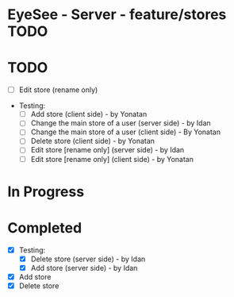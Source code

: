 # EyeSee - Server - feature/stores TODO

# TODO
- [ ] Edit store (rename only)
- Testing:
    - [ ] Add store (client side) - by Yonatan
    - [ ] Change the main store of a user (server side) - by Idan
    - [ ] Change the main store of a user (client side) - By Yonatan
    - [ ] Delete store (client side) - by Yonatan
    - [ ] Edit store [rename only] (server side) - by Idan
    - [ ] Edit store [rename only] (client side) - by Yonatan

# In Progress

# Completed
- [x] Testing:
    - [x] Delete store (server side) - by Idan
    - [x] Add store (server side) - by Idan
- [x] Add store
- [x] Delete store